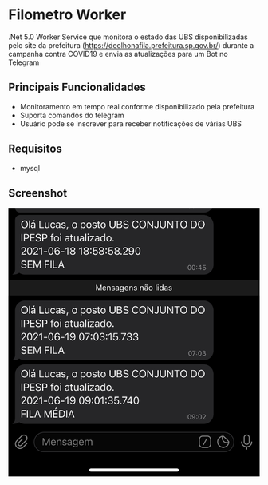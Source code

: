 # Filometro Worker
.Net 5.0 Worker Service que monitora o estado das UBS disponibilizadas pelo site da prefeitura (https://deolhonafila.prefeitura.sp.gov.br/) durante a campanha contra COVID19 e envia as atualizações para um Bot no Telegram

##  Principais Funcionalidades
- Monitoramento em tempo real conforme disponibilizado pela prefeitura
- Suporta comandos do telegram
- Usuário pode se inscrever para receber notificações de várias UBS


## Requisitos
- mysql


## Screenshot
![](https://raw.githubusercontent.com/lucasltt/FilometroWorker/master/img/telegram.jpeg)
